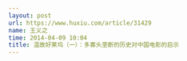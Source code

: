 ```yaml
---
layout: post
url: https://www.huxiu.com/article/31429
name: 王义之
time: 2014-04-09 10:04
title: 温故好莱坞（一）：多寡头垄断的历史对中国电影的启示
---
```

